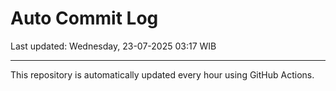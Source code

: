 # Auto Commit Log

Last updated: Wednesday, 23-07-2025 03:17 WIB

---

This repository is automatically updated every hour using GitHub Actions.
